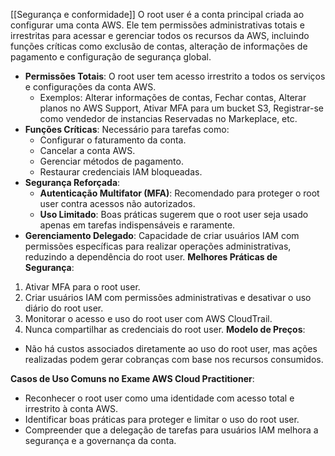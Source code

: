 [[Segurança e conformidade]]
O root user é a conta principal criada ao configurar uma conta AWS. Ele tem permissões administrativas totais e irrestritas para acessar e gerenciar todos os recursos da AWS, incluindo funções críticas como exclusão de contas, alteração de informações de pagamento e configuração de segurança global.

- **Permissões Totais**: O root user tem acesso irrestrito a todos os serviços e configurações da conta AWS.
	- Exemplos: Alterar informações de contas, Fechar contas, Alterar planos no AWS Support, Ativar MFA para um bucket S3, Registrar-se como vendedor de instancias Reservadas no Markeplace, etc.
- **Funções Críticas**: Necessário para tarefas como:
    - Configurar o faturamento da conta.
    - Cancelar a conta AWS.
    - Gerenciar métodos de pagamento.
    - Restaurar credenciais IAM bloqueadas.
- **Segurança Reforçada**:
    - **Autenticação Multifator (MFA)**: Recomendado para proteger o root user contra acessos não autorizados.
    - **Uso Limitado**: Boas práticas sugerem que o root user seja usado apenas em tarefas indispensáveis e raramente.
- **Gerenciamento Delegado**: Capacidade de criar usuários IAM com permissões específicas para realizar operações administrativas, reduzindo a dependência do root user.
**Melhores Práticas de Segurança**:

1. Ativar MFA para o root user.
2. Criar usuários IAM com permissões administrativas e desativar o uso diário do root user.
3. Monitorar o acesso e uso do root user com AWS CloudTrail.
4. Nunca compartilhar as credenciais do root user.
**Modelo de Preços**:

- Não há custos associados diretamente ao uso do root user, mas ações realizadas podem gerar cobranças com base nos recursos consumidos.

**Casos de Uso Comuns no Exame AWS Cloud Practitioner**:

- Reconhecer o root user como uma identidade com acesso total e irrestrito à conta AWS.
- Identificar boas práticas para proteger e limitar o uso do root user.
- Compreender que a delegação de tarefas para usuários IAM melhora a segurança e a governança da conta.